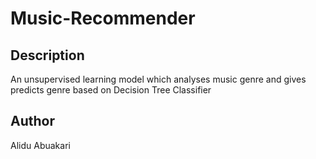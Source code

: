 # Music-Recommender

## Description 
An unsupervised learning model which analyses music genre and gives predicts genre based on Decision Tree Classifier


## Author 

Alidu Abuakari 